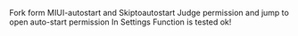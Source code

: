 Fork form MIUI-autostart  and Skiptoautostart 
Judge permission and jump to open auto-start permission In Settings
Function is tested ok!



